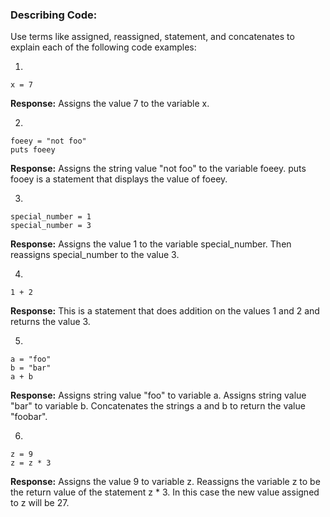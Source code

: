 ### Describing Code:

Use terms like assigned, reassigned, statement, and concatenates to explain each of the following code examples:

1)

```
x = 7
```

**Response:**
Assigns the value 7 to the variable x.

2)

```
foeey = "not foo"
puts foeey
```

**Response:**
Assigns the string value "not foo" to the variable foeey.
puts fooey is a statement that displays the value of foeey.

3)

```
special_number = 1
special_number = 3
```

**Response:**
Assigns the value 1 to the variable special_number.
Then reassigns special_number to the value 3.

4)

```
1 + 2
```

**Response:**
This is a statement that does addition on the values 1 and 2 and returns the value 3.

5)

```
a = "foo"
b = "bar"
a + b
```

**Response:**
Assigns string value "foo" to variable a.
Assigns string value "bar" to variable b.
Concatenates the strings a and b to return the value "foobar".

6)

```
z = 9
z = z * 3
```

**Response:**
Assigns the value 9 to variable z.
Reassigns the variable z to be the return value of the statement z * 3.
In this case the new value assigned to z will be 27.
